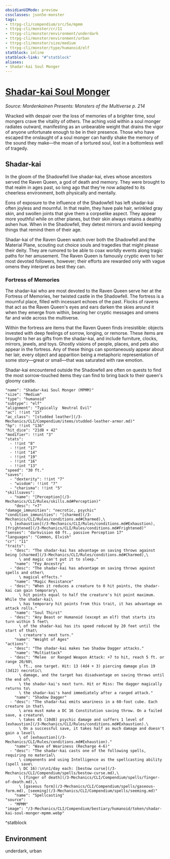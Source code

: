 ```yaml
---
obsidianUIMode: preview
cssclasses: json5e-monster
tags:
- ttrpg-cli/compendium/src/5e/mpmm
- ttrpg-cli/monster/cr/11
- ttrpg-cli/monster/environment/underdark
- ttrpg-cli/monster/environment/urban
- ttrpg-cli/monster/size/medium
- ttrpg-cli/monster/type/humanoid/elf
statblock: inline
statblock-link: "#^statblock"
aliases:
- Shadar-kai Soul Monger
---
```

# [Shadar-kai Soul Monger](3-Mechanics\CLI\Compendium\bestiary\humanoid/shadar-kai-soul-monger-mpmm.md)
*Source: Mordenkainen Presents: Monsters of the Multiverse p. 214*  

Wracked with despair over the loss of memories of a brighter time, soul mongers crave the vitality of others. The aching void within a soul monger radiates outward, manifesting as an unbearable weight that drains the vigor of anyone unfortunate enough to be in their presence. Those who have escaped the onslaught of a soul monger can hardly shake the memory of the sound they make—the moan of a tortured soul, lost in a bottomless well of tragedy.

## Shadar-kai

In the gloom of the Shadowfell live shadar-kai, elves whose ancestors served the Raven Queen, a god of death and memory. They were brought to that realm in ages past, so long ago that they're now adapted to its cheerless environment, both physically and mentally.

Eons of exposure to the influence of the Shadowfell has left shadar-kai often joyless and mournful. In that realm, they have pale hair, wrinkled gray skin, and swollen joints that give them a corpselike aspect. They appear more youthful while on other planes, but their skin always retains a deathly ashen hue. When in the Shadowfell, they detest mirrors and avoid keeping things that remind them of their age.

Shadar-kai of the Raven Queen watch over both the Shadowfell and the Material Plane, scouting out choice souls and tragedies that might please their deity. They are rumored to be able to coax worldly events along tragic paths for her amusement. The Raven Queen is famously cryptic even to her most devoted followers, however; their efforts are rewarded only with vague omens they interpret as best they can.

### Fortress of Memories

The shadar-kai who are most devoted to the Raven Queen serve her at the Fortress of Memories, her twisted castle in the Shadowfell. The fortress is a mournful place, filled with incessant echoes of the past. Flocks of ravens that act as the Raven Queen's eyes and ears darken the skies around it when they emerge from within, bearing her cryptic messages and omens far and wide across the multiverse.

Within the fortress are items that the Raven Queen finds irresistible: objects invested with deep feelings of sorrow, longing, or remorse. These items are brought to her as gifts from the shadar-kai, and include furniture, clocks, mirrors, jewels, and toys. Ghostly visions of people, places, and pets also appear in the fortress. Any of these things can spontaneously appear about her lair, every object and apparition being a metaphoric representation of some story—great or small—that was saturated with raw emotion.

Shadar-kai encountered outside the Shadowfell are often on quests to find the most sorrow-touched items they can find to bring back to their queen's gloomy castle.

```statblock
"name": "Shadar-kai Soul Monger (MPMM)"
"size": "Medium"
"type": "humanoid"
"subtype": "elf"
"alignment": "Typically  Neutral Evil"
"ac": !!int "15"
"ac_class": "[studded leather](/3-Mechanics/CLI/Compendium/items/studded-leather-armor.md)"
"hp": !!int "136"
"hit_dice": "21d8 + 42"
"modifier": !!int "3"
"stats":
  - !!int "8"
  - !!int "17"
  - !!int "14"
  - !!int "19"
  - !!int "16"
  - !!int "13"
"speed": "30 ft."
"saves":
  - "dexterity": !!int "7"
  - "wisdom": !!int "7"
  - "charisma": !!int "5"
"skillsaves":
  - "name": "[Perception](/3-Mechanics/CLI/Rules/skills.md#Perception)"
    "desc": "+7"
"damage_immunities": "necrotic, psychic"
"condition_immunities": "[charmed](/3-Mechanics/CLI/Rules/conditions.md#Charmed),\
  \ [exhaustion](/3-Mechanics/CLI/Rules/conditions.md#Exhaustion), [frightened](/3-Mechanics/CLI/Rules/conditions.md#Frightened)"
"senses": "darkvision 60 ft., passive Perception 17"
"languages": "Common, Elvish"
"cr": "11"
"traits":
  - "desc": "The shadar-kai has advantage on saving throws against being [charmed](/3-Mechanics/CLI/Rules/conditions.md#Charmed),\
      \ and magic can't put it to sleep."
    "name": "Fey Ancestry"
  - "desc": "The shadar-kai has advantage on saving throws against spells and other\
      \ magical effects."
    "name": "Magic Resistance"
  - "desc": "When it reduces a creature to 0 hit points, the shadar-kai can gain temporary\
      \ hit points equal to half the creature's hit point maximum. While the shadar-kai\
      \ has temporary hit points from this trait, it has advantage on attack rolls."
    "name": "Soul Thirst"
  - "desc": "Any Beast or Humanoid (except an elf) that starts its turn within 5 feet\
      \ of the shadar-kai has its speed reduced by 20 feet until the start of that\
      \ creature's next turn."
    "name": "Weight of Ages"
"actions":
  - "desc": "The shadar-kai makes two Shadow Dagger attacks."
    "name": "Multiattack"
  - "desc": "Melee  or Ranged Weapon Attack: +7 to hit, reach 5 ft. or range 20/60\
      \ ft., one target. Hit: 13 (4d4 + 3) piercing damage plus 19 (3d12) necrotic\
      \ damage, and the target has disadvantage on saving throws until the end of\
      \ the shadar-kai's next turn. Hit or Miss: The dagger magically returns to\
      \ the shadar-kai's hand immediately after a ranged attack."
    "name": "Shadow Dagger"
  - "desc": "The shadar-kai emits weariness in a 60-foot cube. Each creature in that\
      \ area must make a DC 16 Constitution saving throw. On a failed save, a creature\
      \ takes 45 (10d8) psychic damage and suffers 1 level of [exhaustion](/3-Mechanics/CLI/Rules/conditions.md#Exhaustion).\
      \ On a successful save, it takes half as much damage and doesn't gain a level\
      \ of [exhaustion](/3-Mechanics/CLI/Rules/conditions.md#Exhaustion)."
    "name": "Wave of Weariness (Recharge 4-6)"
  - "desc": "The shadar-kai casts one of the following spells, requiring no material\
      \ components and using Intelligence as the spellcasting ability (spell save\
      \ DC 16):\n\n1/day each: [bestow curse](/3-Mechanics/CLI/Compendium/spells/bestow-curse.md),\
      \ [finger of death](/3-Mechanics/CLI/Compendium/spells/finger-of-death.md),\
      \ [gaseous form](/3-Mechanics/CLI/Compendium/spells/gaseous-form.md), [seeming](/3-Mechanics/CLI/Compendium/spells/seeming.md)"
    "name": "Spellcasting"
"source":
  - "MPMM"
"image": "/3-Mechanics/CLI/Compendium/bestiary/humanoid/token/shadar-kai-soul-monger-mpmm.webp"
```
^statblock

## Environment

underdark, urban